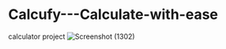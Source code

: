 # Calcufy---Calculate-with-ease
calculator project 
![Screenshot (1302)](https://user-images.githubusercontent.com/96402850/224833280-adbeeb64-a691-445c-8853-43d58c91ed48.png)
